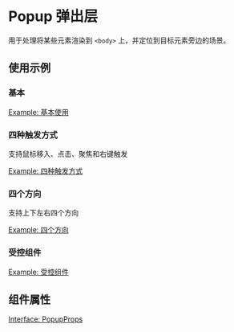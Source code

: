 # Popup 弹出层

用于处理将某些元素渲染到 `<body>` 上，并定位到目标元素旁边的场景。

## 使用示例

### 基本

[Example: 基本使用](./_example/BasicUsageExample.jsx)

### 四种触发方式

支持鼠标移入、点击、聚焦和右键触发

[Example: 四种触发方式](./_example/TriggersExample.jsx)

### 四个方向

支持上下左右四个方向

[Example: 四个方向](./_example/PlacementsExample.jsx)

### 受控组件

[Example: 受控组件](./_example/ControlledExample.jsx)

## 组件属性

[Interface: PopupProps](./Popup.tsx)
